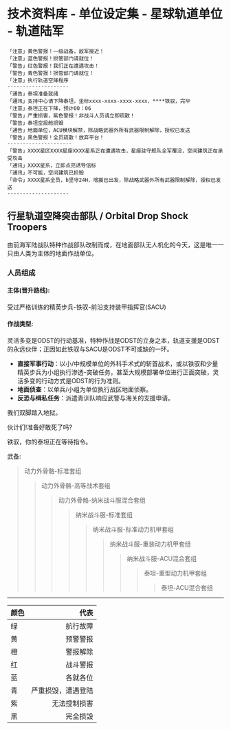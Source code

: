 # 技术资料库 - 单位设定集 - 星球轨道单位 - 轨道陆军

	「注意」黄色警报！一级战备，敌军接近！
	「注意」蓝色警报！损管部门请就位！
	「警告」红色警报！我们正在遭遇攻击！
	「警告」青色警报！损管部门请就位！
	「注意」执行轨道空降程序
	--------------------
	「通告」泰坦准备就绪
	「通讯」支持中心请下降泰坦，坐标xxxx-xxxx-xxxx-xxxx，****铁驭，完毕
	「注意」泰坦正在下降，预计00：06
	「警告」严重损害，紫色警报！非战斗人员请立即疏散！
	「警告」泰坦空投舱损毁
	「通告」地面单位，ACU模块解禁，除战略武器外所有武器限制解除，授权已发送
	「警告」黑色警报！全员疏散！放弃平台！
	---------------------
	「警告」XXXX星区XXXX星座XXXX星系正在遭遇攻击，星座驻守舰队全军覆没，空间建筑正在承受攻击
	「通讯」XXXX星系，立即点亮诱导信标
	「通讯」不可能，空间建筑已损毁
	「命令」XXXX星系全员，b坚守24H，增援已出发，除战略武器外所有武器限制解除，授权已发送
	--------------------
## 行星轨道空降突击部队 / Orbital Drop Shock Troopers

由前海军陆战队特种作战部队改制而成，在地面部队无人机化的今天，这是唯一一只由人类为主体的地面作战单位。

### 人员组成

#### 主体(晋升路线):

受过严格训练的精英步兵-铁驭-前沿支持装甲指挥官(SACU)

#### 作战类型:
灵活多变是ODST的行动基准，特种作战是ODST的立身之本，轨道支援是ODST的永远伙伴；正因如此铁驭与SACU是ODST不可或缺的一环。

   - **直接军事行动**：以小/中规模单位的外科手术式的斩首战术，或以铁驭和少量精英步兵为小组执行渗透-突破任务，甚至大规模部署单位进行正面突破，灵活多变的行动方式是ODST的行为准则。  
   - **地面侦查**：以单兵/小组为单位执行战区地面侦察。  
   - **反恐与缉私任务**：派遣青训队响应武警与海关的支援申请。



我们双脚踏入地狱。

伙计们!准备好敢死了吗?

铁驭，你的泰坦正在等待指令。

武备:

>动力外骨骼-标准套组
>>动力外骨骼-高等战术套组
>>>动力外骨骼-纳米战斗服混合套组
>>>>纳米战斗服-标准套组
>>>>>纳米战斗服-标准动力机甲套组
>>>>>>纳米战斗服-重装动力机甲套组
>>>>>>>纳米战斗服-ACU混合套组
>>>>>>>>泰坦-重型动力机甲套组 
>>>>>>>>>泰坦-ACU混合套组

----

| 颜色 |               代表 |
| :--- | -----------------: |
| 绿   |           航行故障 |
| 黄   |           预警警报 |
| 橙   |           警报解除 |
| 红   |           战斗警报 |
| 蓝   |           各就各位 |
| 青   | 严重损毁，遭遇登陆 |
| 紫   |       无法控制损害 |
| 黑   |           完全损毁 |


